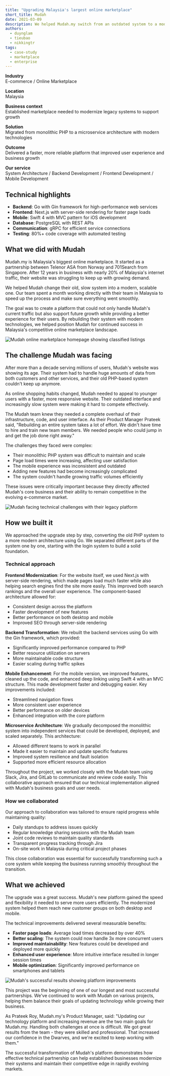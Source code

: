 ```yaml
---
title: "Upgrading Malaysia's largest online marketplace"
short_title: Mudah
date: 2021-03-09
description: We helped Mudah.my switch from an outdated system to a modern, faster one that can handle more users and grow with their business.
authors: 
  - duynglam
  - tieubao
  - nikkingtr
tags: 
  - case-study
  - marketplace
  - enterprise
---
```


**Industry**\
E-commerce / Online Marketplace

**Location**\
Malaysia

**Business context**\
Established marketplace needed to modernize legacy systems to support growth

**Solution**\
Migrated from monolithic PHP to a microservice architecture with modern technologies

**Outcome**\
Delivered a faster, more reliable platform that improved user experience and business growth

**Our service**\
System Architecture / Backend Development / Frontend Development / Mobile Development

## Technical highlights

- **Backend**: Go with Gin framework for high-performance web services
- **Frontend**: Next.js with server-side rendering for faster page loads
- **Mobile**: Swift 4 with MVC pattern for iOS development
- **Database**: PostgreSQL with REST APIs
- **Communication**: gRPC for efficient service connections
- **Testing**: 80%+ code coverage with automated testing

## What we did with Mudah

Mudah.my is Malaysia's biggest online marketplace. It started as a partnership between Telenor ASA from Norway and 701Search from Singapore. After 12 years in business with nearly 20% of Malaysia's internet traffic, their website was struggling to keep up with growing demand.

We helped Mudah change their old, slow system into a modern, scalable one. Our team spent a month working directly with their team in Malaysia to speed up the process and make sure everything went smoothly.

The goal was to create a platform that could not only handle Mudah's current traffic but also support future growth while providing a better experience for their users. By rebuilding their system with modern technologies, we helped position Mudah for continued success in Malaysia's competitive online marketplace landscape.

![Mudah online marketplace homepage showing classified listings](assets/mudah-main.webp)

## The challenge Mudah was facing

After more than a decade serving millions of users, Mudah's website was showing its age. Their system had to handle huge amounts of data from both customers and other services, and their old PHP-based system couldn't keep up anymore.

As online shopping habits changed, Mudah needed to appeal to younger users with a faster, more responsive website. Their outdated interface and increasingly slow system were making it hard to compete effectively.

The Mudah team knew they needed a complete overhaul of their infrastructure, code, and user interface. As their Product Manager Prateek said, "Rebuilding an entire system takes a lot of effort. We didn't have time to hire and train new team members. We needed people who could jump in and get the job done right away."

The challenges they faced were complex:

- Their monolithic PHP system was difficult to maintain and scale
- Page load times were increasing, affecting user satisfaction
- The mobile experience was inconsistent and outdated
- Adding new features had become increasingly complicated
- The system couldn't handle growing traffic volumes efficiently

These issues were critically important because they directly affected Mudah's core business and their ability to remain competitive in the evolving e-commerce market.

![Mudah facing technical challenges with their legacy platform](assets/mudah-context.webp)

## How we built it

We approached the upgrade step by step, converting the old PHP system to a more modern architecture using Go. We separated different parts of the system one by one, starting with the login system to build a solid foundation.

### Technical approach

**Frontend Modernization**: For the website itself, we used Next.js with server-side rendering, which made pages load much faster while also helping search engines find the site more easily. This improved both search rankings and the overall user experience. The component-based architecture allowed for:

- Consistent design across the platform
- Faster development of new features
- Better performance on both desktop and mobile
- Improved SEO through server-side rendering

**Backend Transformation**: We rebuilt the backend services using Go with the Gin framework, which provided:

- Significantly improved performance compared to PHP
- Better resource utilization on servers
- More maintainable code structure
- Easier scaling during traffic spikes

**Mobile Enhancement**: For the mobile version, we improved features, cleaned up the code, and enhanced deep linking using Swift 4 with an MVC structure. This made development faster and debugging easier. Key improvements included:

- Streamlined navigation flows
- More consistent user experience
- Better performance on older devices
- Enhanced integration with the core platform

**Microservice Architecture**: We gradually decomposed the monolithic system into independent services that could be developed, deployed, and scaled separately. This architecture:

- Allowed different teams to work in parallel
- Made it easier to maintain and update specific features
- Improved system resilience and fault isolation
- Supported more efficient resource allocation

Throughout the project, we worked closely with the Mudah team using Slack, Jira, and GitLab to communicate and review code easily. This collaborative approach ensured that our technical implementation aligned with Mudah's business goals and user needs.

### How we collaborated

Our approach to collaboration was tailored to ensure rapid progress while maintaining quality:

- Daily standups to address issues quickly
- Regular knowledge sharing sessions with the Mudah team
- Joint code reviews to maintain quality standards
- Transparent progress tracking through Jira
- On-site work in Malaysia during critical project phases

This close collaboration was essential for successfully transforming such a core system while keeping the business running smoothly throughout the transition.

## What we achieved

The upgrade was a great success. Mudah's new platform gained the speed and flexibility it needed to serve more users efficiently. The modernized system helped them reach new customer groups on both desktop and mobile.

The technical improvements delivered several measurable benefits:

- **Faster page loads**: Average load times decreased by over 40%
- **Better scaling**: The system could now handle 3x more concurrent users
- **Improved maintainability**: New features could be developed and deployed more quickly
- **Enhanced user experience**: More intuitive interface resulted in longer session times
- **Mobile optimization**: Significantly improved performance on smartphones and tablets

![Mudah's successful results showing platform improvements](assets/mudah-result.webp)

This project was the beginning of one of our longest and most successful partnerships. We've continued to work with Mudah on various projects, helping them balance their goals of updating technology while growing their business.

As Prateek Roy, Mudah.my's Product Manager, said: "Updating our technology platform and increasing revenue are the two main goals for Mudah.my. Handling both challenges at once is difficult. We got great results from the team - they were skilled and professional. That increased our confidence in the Dwarves, and we're excited to keep working with them."

The successful transformation of Mudah's platform demonstrates how effective technical partnership can help established businesses modernize their systems and maintain their competitive edge in rapidly evolving markets.
